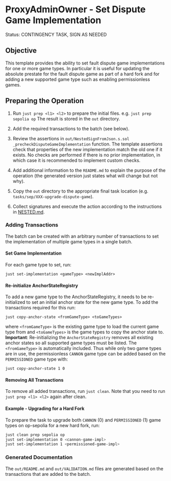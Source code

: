 # ProxyAdminOwner - Set Dispute Game Implementation

Status: CONTINGENCY TASK, SIGN AS NEEDED

## Objective

This template provides the ability to set fault dispute game implementations for one or more game types. In particular
it is useful for updating the absolute prestate for the fault dispute game as part of a hard fork and for adding a new
supported game type such as enabling permissionless games.

## Preparing the Operation

1. Run `just prep <l1> <l2>` to prepare the initial files. e.g. `just prep sepolia op` The result is stored in the `out`
   directory.

2. Add the required transactions to the batch (see below).

3. Review the assertions in `out/NestedSignFromJson.s.sol` `_precheckDisputeGameImplementation` function.
   The template assertions check that properties of the new implementation match the old one if it exists.
   No checks are performed if there is no prior implementation, in which case it is recommended to implement custom
   checks.

4. Add additional information to the `README.md` to explain the purpose of the operation (the generated version just
   states what will change but not why).

5. Copy the `out` directory to the appropriate final task location (e.g. `tasks/sep/XXX-upgrade-dispute-game`).

6. Collect signatures and execute the action according to the instructions in [NESTED.md](../../../../NESTED.md).

### Adding Transactions

The batch can be created with an arbitrary number of transactions to set the implementation of multiple game types in a
single batch. 

#### Set Game Implementation

For each game type to set, run:

```
just set-implementation <gameType> <newImplAddr>
```

#### Re-initialize AnchorStateRegistry

To add a new game type to the AnchorStateRegistry, it needs to be re-initialized to set an initial anchor state for the
new game type. To add the transactions required for this run:

```
just copy-anchor-state <fromGameType> <toGameTypes>
```

where `<fromGameType>` is the existing game type to load the current game type from and `<toGameTypes>` is the game
types to copy the anchor state to.  **Important**: Re-initializing the `AnchorStateRegistry` removes all existing anchor
states so all supported game types must be listed. The `<fromGameType>` is automatically included. Thus while only two
game types are in use, the permissionless `CANNON` game type can be added based on the `PERMISSIONED` game type with:

```
just copy-anchor-state 1 0
```

#### Removing All Transactions

To remove all added transactions, run `just clean`. Note that you need to run `just prep <l1> <l2>` again after clean.

#### Example - Upgrading for a Hard Fork

To prepare the task to upgrade both `CANNON` (0) and `PERMISSIONED` (1) game types on op-sepolia for a new hard fork,
run:

```bash
just clean prep sepolia op
just set-implementation 0 <cannon-game-impl>
just set-implementation 1 <permissioned-game-impl>
```

### Generated Documentation

The `out/README.md` and `out/VALIDATION.md` files are generated based on the transactions that are added to the batch.
